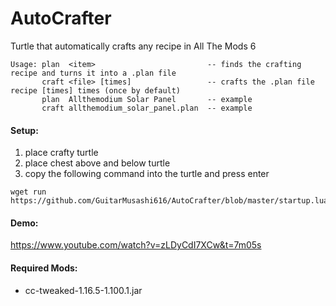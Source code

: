 # AutoCrafter
Turtle that automatically crafts any recipe in All The Mods 6

~~~
Usage: plan  <item>                         -- finds the crafting recipe and turns it into a .plan file
       craft <file> [times]                 -- crafts the .plan file recipe [times] times (once by default)
       plan  Allthemodium Solar Panel       -- example
       craft allthemodium_solar_panel.plan  -- example
~~~

#### Setup:
1) place crafty turtle
2) place chest above and below turtle 
3) copy the following command into the turtle and press enter
```
wget run https://github.com/GuitarMusashi616/AutoCrafter/blob/master/startup.lua
```

#### Demo:
https://www.youtube.com/watch?v=zLDyCdI7XCw&t=7m05s

#### Required Mods:
* cc-tweaked-1.16.5-1.100.1.jar
